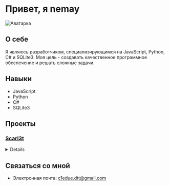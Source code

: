 <!-- Заголовок -->
# Привет, я nemay

![Аватарка](https://phoneky.co.uk/thumbs/screensavers/down/anime/fullmetala_xmabhvbh.gif)

## О себе
Я являюсь разработчиком, специализирующимся на JavaScript, Python, C# и SQLite3. Моя цель - создавать качественное программное обеспечение и решать сложные задачи.

## Навыки
- JavaScript
- Python
- C#
- SQLite3

## Проекты

### [Scarl3t](https://t.me/Scarl3t_bot)
<details align="left">
Scarl3t - это уникальный телеграм-бот, специально разработанный для упрощения и обеспечения безопасности вашего файлового опыта. Он предлагает множество удивительных функций, которые помогут вам управлять и делиться файлами с легкостью. Позвольте Scarl3t стать вашим надежным компаньоном!

📁 Хранение и передача файлов:
С помощью Scarl3t вы можете хранить свои ценные файлы на надежных серверах и получать доступ к ним в любое удобное для вас время. Он обеспечивает высокую степень защиты данных и конфиденциальности, чтобы ваши файлы были в безопасности. Забудьте о проблемах с местом на диске - Scarl3t позволяет вам сохранять файлы любого размера, гарантируя сохранность и доступность.

🔐 Создание личного токена к файлу:
Scarl3t предлагает функцию создания личного токена к вашим файлам. Это означает, что вы можете установить ограниченный доступ к определенным файлам, позволяя только выбранным лицам получить к ним доступ. Эта функция идеально подходит, когда вам нужно предоставить доступ к файлам только определенным пользователям или когда вы хотите ограничить количество загрузок. Вы имеете полный контроль!

💰 Возможность продавать свои файлы:
Scarl3t открывает перед вами уникальную возможность зарабатывать на своих файлах. Вы можете установить цену на свои цифровые продукты и предлагать их на продажу другим пользователям. Scarl3t обеспечивает безопасную транзакцию и позволяет вам контролировать свои продажи и доход. Теперь ваше творчество и знания станут еще более ценными!

Совместимость с различными форматами файлов, удобный интерфейс и высокий уровень безопасности - это лишь некоторые из тех преимуществ, которые Scarl3t предлагает своим пользователям. Погрузитесь в удобство и эффективность обмена и хранения файлов с Scarl3t. Ваша файловая история никогда не была такой красивой!
</details>

## Связаться со мной
- Электронная почта: c1edue.dtt@gmail.com



